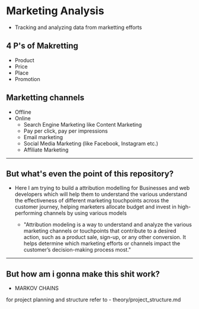 # Marketing Analysis
- Tracking and analyzing data from marketting efforts

## 4 P's of Makretting 
- Product 
- Price
- Place
- Promotion
 
## Marketting channels
- Offline
- Online
    - Search Engine Marketing like Content Marketing
    - Pay per click, pay per impressions
    - Email marketing
    - Social Media Marketing (like Facebook, Instagram etc.)
    - Affiliate Marketing
---
 ## But what's even the point of this repository?

- Here I am trying to build a attribution modelling for Businesses and web developers which will help them to understand the various understand the effectiveness of different marketing touchpoints across the customer journey, helping marketers allocate budget and invest in high-performing channels by using various models

    - "Attribution modeling is a way to understand and analyze the various marketing  channels or touchpoints that contribute to a desired action, such as a product sale, sign-up, or any other conversion. It helps determine which marketing efforts or channels impact the customer’s decision-making process most."

--- 
## But how am i gonna make this shit work?

- MARKOV CHAINS
 
for project planning and structure refer to - theory/project_structure.md